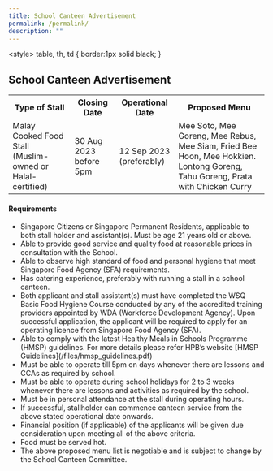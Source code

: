 ```yaml
---
title: School Canteen Advertisement
permalink: /permalink/
description: ""
---
```


\<style>
table, th, td {
  border:1px solid black;
}
</style>

<h2>School Canteen Advertisement</h2>

<table style="width:100%">
  <tbody><tr>
    <th>Type of Stall</th>
    <th>Closing Date</th>
    <th>Operational Date</th>
		  <th>Proposed Menu</th>
  </tr>
  <tr>
    <td>Malay Cooked Food Stall (Muslim-owned or Halal-certified)</td>
    <td>30 Aug 2023 before 5pm</td>
    <td>12 Sep 2023 (preferably)</td>
		<td>Mee Soto, Mee Goreng, Mee Rebus, Mee Siam, Fried Bee Hoon, Mee Hokkien. Lontong Goreng, Tahu Goreng, Prata with Chicken Curry</td>
  </tr>	
</tbody>
</table>

#### Requirements
<ul>
<li>	Singapore Citizens or Singapore Permanent Residents, applicable to both stall holder and assistant(s). Must be age 21 years old or above. </li>
<li>	Able to provide good service and quality food at reasonable prices in consultation with the School. </li>
<li>	Able to observe high standard of food and personal hygiene that meet Singapore Food Agency (SFA) requirements. </li>
<li>	Has catering experience, preferably with running a stall in a school canteen.
</li><li>		Both applicant and stall assistant(s) must have completed the WSQ Basic Food Hygiene Course conducted by any of the accredited training providers appointed by WDA (Workforce Development Agency). Upon successful application, the applicant will be required to apply for an operating licence from Singapore Food Agency (SFA). </li>
<li>	Able to comply with the latest Healthy Meals in Schools Programme (HMSP) guidelines. For more details please refer HPB’s website [HMSP Guidelines](/files/hmsp_guidelines.pdf) </li>
<li>		Must be able to operate till 5pm on days whenever there are lessons and CCAs as required by school. </li>
<li>		Must be able to operate during school holidays for 2 to 3 weeks whenever there are lessons and activities as required by the school. </li>
<li>	Must be in personal attendance at the stall during operating hours. </li>
<li>		If successful, stallholder can commence canteen service from the above stated operational date onwards. </li>
<li>	Financial position (if applicable) of the applicants will be given due consideration upon meeting all of the above criteria. </li>
<li>	Food must be served hot. </li>
<li>	The above proposed menu list is negotiable and is subject to change by the School Canteen Committee. </li>
	</ul>